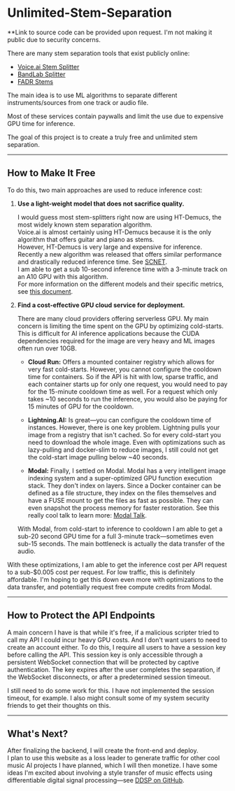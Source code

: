 # Unlimited-Stem-Separation


**Link to source code can be provided upon request. I'm not making it public due to security concerns. 

There are many stem separation tools that exist publicly online:  
- [Voice.ai Stem Splitter](https://voice.ai/tools/stem-splitter)  
- [BandLab Splitter](https://www.bandlab.com/splitter)  
- [FADR Stems](https://fadr.com/stems)

The main idea is to use ML algorithms to separate different instruments/sources from one track or audio file.

Most of these services contain paywalls and limit the use due to expensive GPU time for inference.

The goal of this project is to create a truly free and unlimited stem separation.

---

## How to Make It Free

To do this, two main approaches are used to reduce inference cost:

1. **Use a light-weight model that does not sacrifice quality.**

   I would guess most stem-splitters right now are using HT-Demucs, the most widely known stem separation algorithm.  
   Voice.ai is almost certainly using HT-Demucs because it is the only algorithm that offers guitar and piano as stems.  
   However, HT-Demucs is very large and expensive for inference. Recently a new algorithm was released that offers similar performance and drastically reduced inference time. See [SCNET](https://arxiv.org/pdf/2401.13276).  
   I am able to get a sub 10-second inference time with a 3-minute track on an A10 GPU with this algorithm.  
   For more information on the different models and their specific metrics, see [this document](https://github.com/ZFTurbo/Music-Source-Separation-Training/blob/main/docs/pretrained_models.md).

2. **Find a cost-effective GPU cloud service for deployment.**

   There are many cloud providers offering serverless GPU. My main concern is limiting the time spent on the GPU by optimizing cold-starts. This is difficult for AI inference applications because the CUDA dependencies required for the image are very heavy and ML images often run over 10GB.
   
   - **Cloud Run:** Offers a mounted container registry which allows for very fast cold-starts. However, you cannot configure the cooldown time for containers. So if the API is hit with low, sparse traffic, and each container starts up for only one request, you would need to pay for the 15-minute cooldown time as well. For a request which only takes ~10 seconds to run the inference, you would also be paying for 15 minutes of GPU for the cooldown.
   
   - **Lightning.AI:** Is great—you can configure the cooldown time of instances. However, there is one key problem. Lightning pulls your image from a registry that isn't cached. So for every cold-start you need to download the whole image. Even with optimizations such as lazy-pulling and docker-slim to reduce images, I still could not get the cold-start image pulling below ~40 seconds.
   
   - **Modal:** Finally, I settled on Modal. Modal has a very intelligent image indexing system and a super-optimized GPU function execution stack. They don't index on layers. Since a Docker container can be defined as a file structure, they index on the files themselves and have a FUSE mount to get the files as fast as possible. They can even snapshot the process memory for faster restoration. See this really cool talk to learn more: [Modal Talk](https://www.youtube.com/watch?v=3jJ1GhGkLY0).

   With Modal, from cold-start to inference to cooldown I am able to get a sub-20 second GPU time for a full 3-minute track—sometimes even sub-15 seconds. The main bottleneck is actually the data transfer of the audio.

With these optimizations, I am able to get the inference cost per API request to a sub-$0.005 cost per request. For low traffic, this is definitely affordable. I'm hoping to get this down even more with optimizations to the data transfer, and potentially request free compute credits from Modal.

---

## How to Protect the API Endpoints

A main concern I have is that while it's free, if a malicious scripter tried to call my API I could incur heavy GPU costs. And I don't want users to need to create an account either. To do this, I require all users to have a session key before calling the API. This session key is only accessible through a persistent WebSocket connection that will be protected by captive authentication. The key expires after the user completes the separation, if the WebSocket disconnects, or after a predetermined session timeout.

I still need to do some work for this. I have not implemented the session timeout, for example. I also might consult some of my system security friends to get their thoughts on this.

---

## What's Next?

After finalizing the backend, I will create the front-end and deploy.  
I plan to use this website as a loss leader to generate traffic for other cool music AI projects I have planned, which I will then monetize. I have some ideas I'm excited about involving a style transfer of music effects using differentiable digital signal processing—see [DDSP on GitHub](https://github.com/magenta/ddsp).
